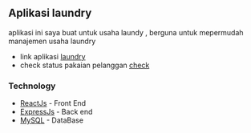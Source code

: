 ## Aplikasi laundry
aplikasi ini saya buat untuk usaha laundy , berguna untuk mepermudah manajemen usaha laundry
* link aplikasi [laundry](https://sukisaris.github.io/laundry/)
* check status pakaian pelanggan [check](https://sukisaris.github.io/laundry/)
### Technology
* [ReactJs](https://reactjs.org/) - Front End
* [ExpressJs](https://expressjs.com/) - Back end 
* [MySQL](https://www.mysql.com/) - DataBase 
